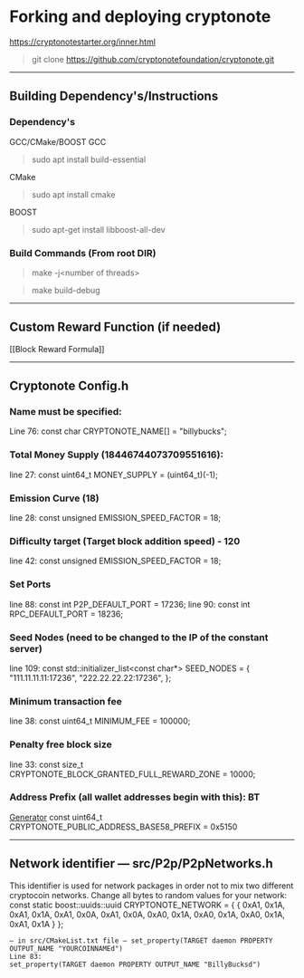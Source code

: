 # Forking and deploying cryptonote

https://cryptonotestarter.org/inner.html

> git clone https://github.com/cryptonotefoundation/cryptonote.git

---
## Building Dependency's/Instructions

### **Dependency's**
GCC/CMake/BOOST
GCC
> sudo apt install build-essential 

CMake
> sudo apt install cmake

BOOST
> sudo apt-get install libboost-all-dev

### Build Commands (From root DIR)
> make -j\<number of threads>

> make build-debug

---

## Custom Reward Function (if needed)
[[Block Reward Formula]]

---
## Cryptonote Config.h

### Name must be specified:
Line 76:
const char CRYPTONOTE_NAME[] = "billybucks";

### Total Money Supply (18446744073709551616):
line 27:
const uint64_t MONEY_SUPPLY = (uint64_t)(-1);

### Emission Curve (18)
line 28:
const unsigned EMISSION_SPEED_FACTOR = 18;

### Difficulty target (Target block addition speed) - 120
line 42:
const unsigned EMISSION_SPEED_FACTOR = 18;

### Set Ports
line 88:
const int P2P_DEFAULT_PORT = 17236;
line 90:
const int RPC_DEFAULT_PORT = 18236;

### Seed Nodes (need to be changed to the IP of the constant server)
line 109:
const std::initializer_list<const char*> SEED_NODES = {
  "111.11.11.11:17236",
  "222.22.22.22:17236",
};

### Minimum transaction fee
line 38:
const uint64_t MINIMUM_FEE = 100000;

### Penalty free block size
line 33:
const size_t CRYPTONOTE_BLOCK_GRANTED_FULL_REWARD_ZONE = 10000;

### Address Prefix (all wallet addresses begin with this): BT
[Generator](https://cryptonotestarter.org/inner.html)
const uint64_t CRYPTONOTE_PUBLIC_ADDRESS_BASE58_PREFIX = 0x5150

---


## Network identifier — src/P2p/P2pNetworks.h
This identifier is used for network packages in order not to mix two different cryptocoin networks. Change all bytes to random values for your network:
const static boost::uuids::uuid CRYPTONOTE_NETWORK = { { 0xA1, 0x1A, 0xA1, 0x1A, 0xA1, 0x0A, 0xA1, 0x0A, 0xA0, 0x1A, 0xA0, 0x1A, 0xA0, 0x1A, 0xA1, 0x1A } };


```
— in src/CMakeList.txt file — set_property(TARGET daemon PROPERTY OUTPUT_NAME "YOURCOINNAMEd")
Line 83:
set_property(TARGET daemon PROPERTY OUTPUT_NAME "BillyBucksd")
```

